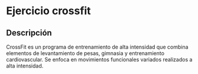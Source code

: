# Ejercicio crossfit

## Descripción
CrossFit es un programa de entrenamiento de alta intensidad que combina elementos de levantamiento de pesas, gimnasia y entrenamiento cardiovascular. Se enfoca en movimientos funcionales variados realizados a alta intensidad.